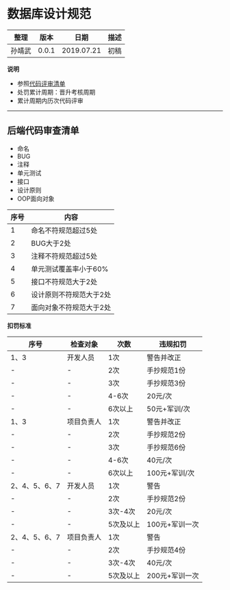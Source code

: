 # 数据库设计规范
| 整理 | 版本 | 日期 | 描述
| - | - | - | - |
| 孙靖武 | 0.0.1 | 2019.07.21 | 初稿

**说明**
- 参照[代码评审清单](https://git.allhome.com.cn/NetWorksDatas/Public/standard/blob/master/%E5%90%8E%E7%AB%AF%E4%BB%A3%E7%A0%81%E5%AE%A1%E6%9F%A5%E6%B8%85%E5%8D%95.md)
- 处罚累计周期：晋升考核周期
- 累计周期内历次代码评审


---

## 后端代码审查清单

- 命名
- BUG
- 注释
- 单元测试
- 接口
- 设计原则
- OOP面向对象

|序号|内容|
|-|-|
|1|命名不符规范超过5处|
|2|BUG大于2处|
|3|注释不符规范超过5处|
|4|单元测试覆盖率小于60%|
|5|接口不符规范大于2处|
|6|设计原则不符规范大于2处|
|7|面向对象不符规范大于2处|



**扣罚标准**

|序号|检查对象|次数|违规扣罚|
|-|-|-|-|
|1、3|开发人员|1次|警告并改正|
|-|-|2次|手抄规范1份|
|-|-|3次|手抄规范3份|
|-|-|4-6次|20元/次|
|-|-|6次以上|50元+军训/次|
|1、3|项目负责人|1次|警告并改正|
|-|-|2次|手抄规范2份|
|-|-|3次|手抄规范6份|
|-|-|4-6次|40元/次|
|-|-|6次以上|100元+军训/次|
|2、4、5、6、7|开发人员|1次|警告|
|-|-|2次|手抄规范2份|
|-|-|3次-4次|20元/次|
|-|-|5次及以上|100元+军训一次|
|2、4、5、6、7|项目负责人|1次|警告|
|-|-|2次|手抄规范4份|
|-|-|3次-4次|40元/次|
|-|-|5次及以上|200元+军训一次|